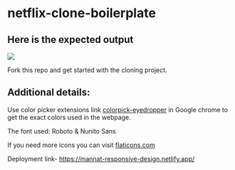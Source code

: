 # netflix-clone-boilerplate

## Here is the expected output

![](https://github.com/Kalvium-Program/netflix-clone-boilerplate/blob/main/assets/Netflix%20Web%20UI.png?raw=true)

Fork this repo and get started with the cloning project.

## Additional details:
Use color picker extensions link [colorpick-eyedropper](https://chrome.google.com/webstore/detail/colorpick-eyedropper/) in Google chrome to get the exact colors used in the webpage.

The font used: Roboto & Nunito Sans


If you need more icons you can visit [flaticons.com](https://www.flaticon.com/)

Deployment link- https://mannat-responsive-design.netlify.app/
